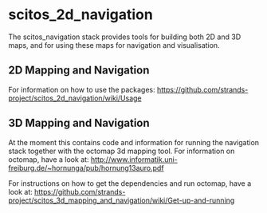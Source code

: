 scitos_2d_navigation
====================

The scitos_navigation stack provides tools for building both 2D and  3D maps, and for using these maps for navigation and visualisation.

## 2D Mapping and Navigation

For information on how to use the packages:
https://github.com/strands-project/scitos_2d_navigation/wiki/Usage


## 3D Mapping and Navigation 

At the moment this contains code and information for running the navigation stack together with the octomap 3d mapping tool. For information on octomap, have a look at: http://www.informatik.uni-freiburg.de/~hornunga/pub/hornung13auro.pdf

For instructions on how to get the dependencies and run octomap, have a look at: https://github.com/strands-project/scitos_3d_mapping_and_navigation/wiki/Get-up-and-running



